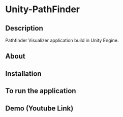 # Unity-PathFinder

Description
-----------
Pathfinder Visualizer application build in Unity Engine.

About
-----


Installation
-----------------------------------


To run the application
----------------------


Demo (Youtube Link)
-------------------
